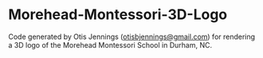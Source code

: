 # Morehead-Montessori-3D-Logo

Code generated by Otis Jennings (otisbjennings@gmail.com) for rendering a 3D logo of the Morehead Montessori School in Durham, NC.
